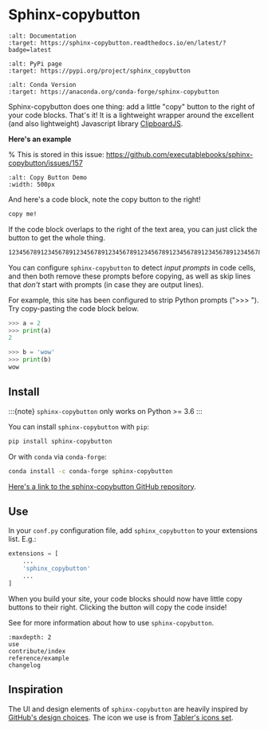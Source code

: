 # Sphinx-copybutton

```{image} https://readthedocs.org/projects/sphinx-copybutton/badge/?version=latest
:alt: Documentation
:target: https://sphinx-copybutton.readthedocs.io/en/latest/?badge=latest
```

```{image} https://img.shields.io/pypi/v/sphinx-copybutton.svg
:alt: PyPi page
:target: https://pypi.org/project/sphinx_copybutton
```

```{image} https://img.shields.io/conda/vn/conda-forge/sphinx-copybutton.svg
:alt: Conda Version
:target: https://anaconda.org/conda-forge/sphinx-copybutton
```

Sphinx-copybutton does one thing: add a little "copy" button to the right
of your code blocks. That's it! It is a lightweight wrapper around the
excellent (and also lightweight) Javascript library
[ClipboardJS](https://clipboardjs.com/).

**Here's an example**

% This is stored in this issue: https://github.com/executablebooks/sphinx-copybutton/issues/157

```{image} https://user-images.githubusercontent.com/1839645/150200219-73663c59-08fd-4185-b157-62f3769c02ac.gif
:alt: Copy Button Demo
:width: 500px
```

And here's a code block, note the copy button to the right!

```bash
copy me!
```

If the code block overlaps to the right of the text area, you can just click
the button to get the whole thing.

```bash
123456789123456789123456789123456789123456789123456789123456789123456789123456789123456789123456789123456789123456789123456789123456789123456789123456789123456789
```

You can configure `sphinx-copybutton` to detect *input prompts* in code
cells, and then both remove these prompts before copying, as well as skip
lines that *don't* start with prompts (in case they are output lines).

For example, this site has been configured to strip Python prompts (">>> ").
Try copy-pasting the code block below.

```python
>>> a = 2
>>> print(a)
2

>>> b = 'wow'
>>> print(b)
wow
```

## Install

:::{note}
`sphinx-copybutton` only works on Python >= 3.6
:::

You can install `sphinx-copybutton` with `pip`:

```bash
pip install sphinx-copybutton
```

Or with `conda` via `conda-forge`:

```bash
conda install -c conda-forge sphinx-copybutton
```

[Here's a link to the sphinx-copybutton GitHub repository](https://github.com/ExecutableBookProject/sphinx-copybutton).

## Use

In your `conf.py` configuration file, add `sphinx_copybutton` to your
extensions list. E.g.:

```python
extensions = [
    ...
    'sphinx_copybutton'
    ...
]
```

When you build your site, your code blocks should now have little copy buttons
to their right. Clicking the button will copy the code inside!

See [](use.md) for more information about how to use `sphinx-copybutton`.

```{toctree}
:maxdepth: 2
use
contribute/index
reference/example
changelog
```

## Inspiration

The UI and design elements of `sphinx-copybutton` are heavily inspired by [GitHub's design choices](https://primer.style).
The icon we use is from [Tabler's icons set](https://tablericons.com/).
